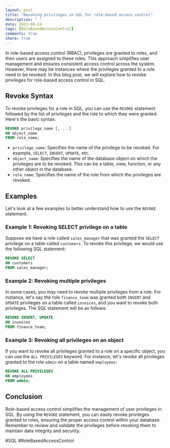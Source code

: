 ```yaml
---
layout: post
title: "Revoking privileges in SQL for role-based access control"
description: " "
date: 2023-09-24
tags: [RoleBasedAccessControl]
comments: true
share: true
---
```


In role-based access control (RBAC), privileges are granted to roles, and then users are assigned to these roles. This approach simplifies user management and ensures consistent access control across the system. However, there may be instances where the privileges granted to a role need to be revoked. In this blog post, we will explore how to revoke privileges for role-based access control in SQL.

## Revoke Syntax

To revoke privileges for a role in SQL, you can use the `REVOKE` statement followed by the list of privileges and the role to which they were granted. Here's the basic syntax:

```sql
REVOKE privilege_name [, ...]
ON object_name
FROM role_name;
```

- `privilege_name`: Specifies the name of the privilege to be revoked. For example, `SELECT`, `INSERT`, `UPDATE`, etc.
- `object_name`: Specifies the name of the database object on which the privileges are to be revoked. This can be a table, view, function, or any other object in the database.
- `role_name`: Specifies the name of the role from which the privileges are revoked.

## Examples

Let's look at a few examples to better understand how to use the `REVOKE` statement.

### Example 1: Revoking SELECT privilege on a table

Suppose we have a role called `sales_manager` that was granted the `SELECT` privilege on a table called `customers`. To revoke this privilege, we would use the following SQL statement:

```sql
REVOKE SELECT
ON customers
FROM sales_manager;
```

### Example 2: Revoking multiple privileges

In some cases, you may need to revoke multiple privileges from a role. For instance, let's say the role `finance_team` was granted both `INSERT` and `UPDATE` privileges on a table called `invoices`, and you want to revoke both privileges. The SQL statement will be as follows:

```sql
REVOKE INSERT, UPDATE
ON invoices
FROM finance_team;
```

### Example 3: Revoking all privileges on an object

If you want to revoke all privileges granted to a role on a specific object, you can use the `ALL PRIVILEGES` keyword. For instance, let's revoke all privileges granted to the role `admin` on a table named `employees`:

```sql
REVOKE ALL PRIVILEGES
ON employees
FROM admin;
```

## Conclusion

Role-based access control simplifies the management of user privileges in SQL. By using the `REVOKE` statement, you can easily revoke privileges granted to roles, ensuring the proper access control within your database. Remember to review and validate the privileges before revoking them to maintain data integrity and security.

#SQL #RoleBasedAccessControl